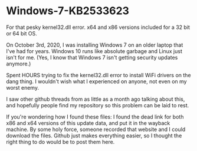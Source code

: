 # Windows-7-KB2533623
For that pesky kernel32.dll error. x64 and x86 versions included for a 32 bit or 64 bit OS.

On October 3rd, 2020, I was installing Windows 7 on an older laptop that I've had for years. Windows 10 runs like absolute garbage and Linux just isn't for me. (Yes, I know that Windows 7 isn't getting security updates anymore.)

Spent HOURS trying to fix the kernel32.dll error to install WiFi drivers on the dang thing. I wouldn't wish what I experienced on anyone, not even on my worst enemy.

I saw other github threads from as little as a month ago talking about this, and hopefully people find my repository so this problem can be laid to rest.



If you're wondering how I found these files:
  I found the dead link for both x86 and x64 versions of this update data, and put it in the wayback machine. By some holy force, someone recorded that website and I could download the files. Github just makes everything easier, so I thought the right thing to do would be to post them here. 
